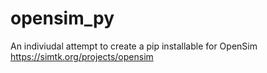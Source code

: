 # opensim_py

An indiviudal attempt to create a pip installable for OpenSim 
https://simtk.org/projects/opensim 

